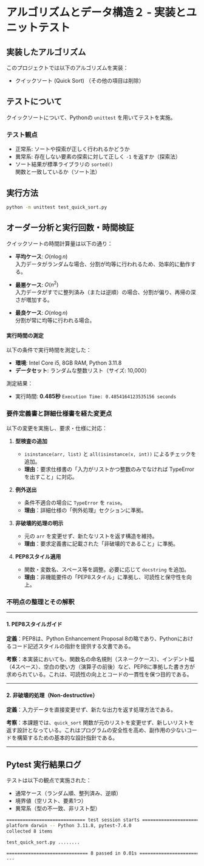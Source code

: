 # アルゴリズムとデータ構造２ - 実装とユニットテスト

## 実装したアルゴリズム
このプロジェクトでは以下のアルゴリズムを実装：
- クイックソート (Quick Sort)
  （その他の項目は削除）

## テストについて
クイックソートについて、Pythonの `unittest` を用いてテストを実施。

### テスト観点
- 正常系: ソートや探索が正しく行われるかどうか
- 異常系: 存在しない要素の探索に対して正しく `-1` を返すか（探索法）
- ソート結果が標準ライブラリの `sorted()` 関数と一致しているか（ソート法）

## 実行方法
```bash
python -m unittest test_quick_sort.py
```

## オーダー分析と実行回数・時間検証
クイックソートの時間計算量は以下の通り：

- **平均ケース**: $O(n \log n)$  
    入力データがランダムな場合、分割が均等に行われるため、効率的に動作する。

- **最悪ケース**: $O(n^2)$  
    入力データがすでに整列済み（または逆順）の場合、分割が偏り、再帰の深さが増加する。

- **最良ケース**: $O(n \log n)$  
    分割が常に均等に行われる場合。

#### 実行時間の測定

以下の条件で実行時間を測定した：

- **環境**: Intel Core i5, 8GB RAM, Python 3.11.8
- **データセット**: ランダムな整数リスト（サイズ: 10,000）

測定結果：
- 実行時間: **0.485秒**
`Execution Time: 0.4854164123535156 seconds`

### 要件定義書と詳細仕様書を経た変更点

以下の変更を実施し、要求・仕様に対応：

1. **型検査の追加**  
    - `isinstance(arr, list)` と `all(isinstance(x, int))` によるチェックを追加。  
    - **理由**：要求仕様書の「入力がリストかつ整数のみでなければ TypeError を出すこと」に対応。

2. **例外送出**  
    - 条件不適合の場合に `TypeError` を `raise`。  
    - **理由**：詳細仕様の「例外処理」セクションに準拠。

3. **非破壊的処理の明示**  
    - 元の `arr` を変更せず、新たなリストを返す構造を維持。  
    - **理由**：要求定義書に記載された「非破壊的であること」に準拠。

4. **PEP8スタイル適用**  
    - 関数・変数名、スペース等を調整。必要に応じて `docstring` を追加。  
    - **理由**：非機能要件の「PEP8スタイル」に準拠し、可読性と保守性を向上。

### 不明点の整理とその解釈
---
#### 1. PEP8スタイルガイド

**定義**：PEP8は、Python Enhancement Proposal 8の略であり、Pythonにおけるコード記述スタイルの指針を提供する文書である。

**考察**：本実装においても、関数名の命名規則（スネークケース）、インデント幅（4スペース）、空白の使い方（演算子の前後）など、PEP8に準拠した書き方が求められている。これは、可読性の向上とコードの一貫性を保つ目的である。

---

#### 2. 非破壊的処理（Non-destructive）

**定義**：入力データを直接変更せず、新たな出力を返す処理方法である。

**考察**：本課題では、`quick_sort` 関数が元のリストを変更せず、新しいリストを返す設計となっている。これはプログラムの安全性を高め、副作用の少ないコードを構築するための基本的な設計指針である。

---
## Pytest 実行結果ログ

テストは以下の観点で実施された：
- 通常ケース（ランダム順、整列済み、逆順）
- 境界値（空リスト、要素1つ）
- 異常系（型の不一致、非リスト型）

```bash
============================= test session starts =============================
platform darwin -- Python 3.11.8, pytest-7.4.0
collected 8 items

test_quick_sort.py ........                                              [100%]

============================== 8 passed in 0.01s ==============================
---